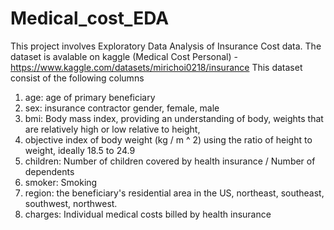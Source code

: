 # Medical_cost_EDA
This project involves Exploratory Data Analysis of Insurance Cost data.
The dataset is avalable on kaggle (Medical Cost Personal) - https://www.kaggle.com/datasets/mirichoi0218/insurance
This dataset consist of the following columns

1. age: age of primary beneficiary
2. sex: insurance contractor gender, female, male
3. bmi: Body mass index, providing an understanding of body, weights that are relatively high or low relative to height,
4. objective index of body weight (kg / m ^ 2) using the ratio of height to weight, ideally 18.5 to 24.9
5. children: Number of children covered by health insurance / Number of dependents
6. smoker: Smoking
7. region: the beneficiary's residential area in the US, northeast, southeast, southwest, northwest.
8. charges: Individual medical costs billed by health insurance

